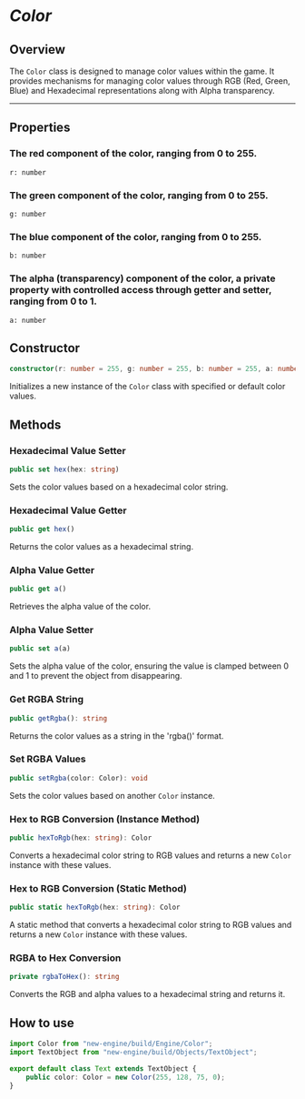 # *Color*

## Overview
The `Color` class is designed to manage color values within the game. It provides mechanisms for managing color values through RGB (Red, Green, Blue) and Hexadecimal representations along with Alpha transparency.

---

## Properties

### The red component of the color, ranging from 0 to 255.
`r: number`

### The green component of the color, ranging from 0 to 255.
`g: number`

### The blue component of the color, ranging from 0 to 255.
`b: number`

### The alpha (transparency) component of the color, a private property with controlled access through getter and setter, ranging from 0 to 1.
`a: number`

## Constructor

```typescript
constructor(r: number = 255, g: number = 255, b: number = 255, a: number = 1)
```
Initializes a new instance of the `Color` class with specified or default color values.

## Methods

### Hexadecimal Value Setter

```typescript
public set hex(hex: string)
```
Sets the color values based on a hexadecimal color string.

### Hexadecimal Value Getter

```typescript
public get hex()
```
Returns the color values as a hexadecimal string.

### Alpha Value Getter

```typescript
public get a()
```
Retrieves the alpha value of the color.

### Alpha Value Setter

```typescript
public set a(a)
```
Sets the alpha value of the color, ensuring the value is clamped between 0 and 1 to prevent the object from disappearing.

### Get RGBA String

```typescript
public getRgba(): string
```
Returns the color values as a string in the 'rgba()' format.

### Set RGBA Values

```typescript
public setRgba(color: Color): void
```
Sets the color values based on another `Color` instance.

### Hex to RGB Conversion (Instance Method)

```typescript
public hexToRgb(hex: string): Color
```
Converts a hexadecimal color string to RGB values and returns a new `Color` instance with these values. 

### Hex to RGB Conversion (Static Method)

```typescript
public static hexToRgb(hex: string): Color
```
A static method that converts a hexadecimal color string to RGB values and returns a new `Color` instance with these values.

### RGBA to Hex Conversion

```typescript
private rgbaToHex(): string
```
Converts the RGB and alpha values to a hexadecimal string and returns it.

## How to use

```typescript
import Color from "new-engine/build/Engine/Color";
import TextObject from "new-engine/build/Objects/TextObject";

export default class Text extends TextObject {
    public color: Color = new Color(255, 128, 75, 0);
}
```